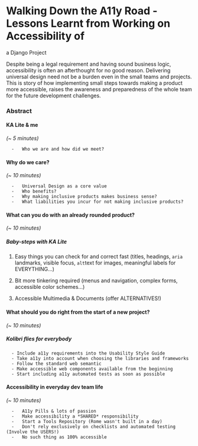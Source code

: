 # Walking Down the A11y Road - Lessons Learnt from Working on Accessibility of
a Django Project

Despite being a legal requirement and having sound business logic,
accessibility is often an afterthought for no good reason. Delivering
universal design need not be a burden even in the small teams and projects.
This is story of how implementing small steps towards making a product more
accessible, raises the awareness and preparedness of the whole team for the
future development challenges.

### Abstract

#### KA Lite &amp; me

_(~ 5 minutes)_

    
    
      -   Who we are and how did we meet?
    

#### Why do we care?

_(~ 10 minutes)_

    
    
      -   Universal Design as a core value
      -   Who benefits?
      -   Why making inclusive products makes business sense?
      -   What liabilities you incur for not making inclusive products?
    

#### What can you do with an already rounded product?

_(~ 10 minutes)_

##### Baby-steps with KA Lite

  1. Easy things you can check for and correct fast (titles, headings, `aria` landmarks, visible focus, `alt`text for images, meaningful labels for EVERYTHING...)

  2. Bit more tinkering required (menus and navigation, complex forms, accessible color schemes...)

  3. Accessible Multimedia &amp; Documents (offer ALTERNATIVES!)

#### What should you do right from the start of a new project?

_(~ 10 minutes)_

##### Kolibri flies for everybody

    
    
      - Include a11y requirements into the Usability Style Guide
      - Take a11y into account when choosing the libraries and frameworks
      - Follow the standard web semantic
      - Make accessible web components available from the beginning
      - Start including a11y automated tests as soon as possible
    

#### Accessibility in everyday dev team life

_(~ 10 minutes)_

    
    
      -   A11y Pills & lots of passion
      -   Make accessibility a *SHARED* responsibility
      -   Start a Tools Repository (Rome wasn't built in a day)
      -   Don't rely exclusively on checklists and automated testing (Involve the USERS!)
      -   No such thing as 100% accessible
    

